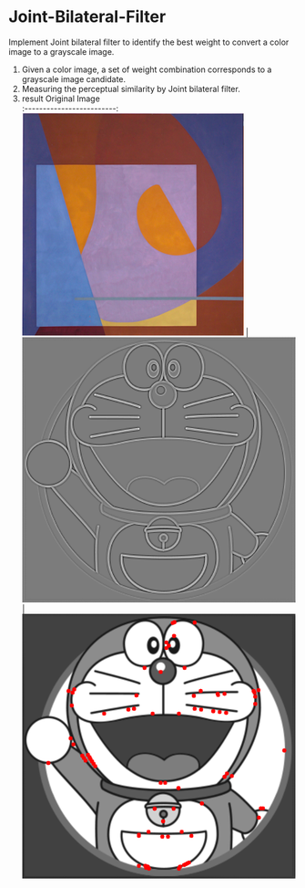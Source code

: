 # Joint-Bilateral-Filter
 Implement Joint bilateral filter to identify the best weight to convert a color image to a grayscale image.

1. Given a color image, a set of weight combination corresponds to a grayscale image candidate.
2. Measuring the perceptual similarity by Joint bilateral filter.
3. result
Original Image    
:-------------------------:
![](https://github.com/ronnie0726/Joint-Bilateral-Filter/blob/main/testdata/1.png)  |    ![](https://github.com/ronnie0726/Scale-Invariant-Feature-Detection/blob/main/Dog%20Image/1-1.png) |   ![](https://github.com/ronnie0726/Scale-Invariant-Feature-Detection/blob/main/result/1.png)
